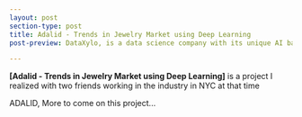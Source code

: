 ```yaml
---
layout: post
section-type: post
title: Adalid - Trends in Jewelry Market using Deep Learning
post-preview: DataXylo, is a data science company with its unique AI backed data prep platform, to tame the big data and clean, prepare, unify and expand multiple silo database relevant for analytics across customer data driven Enterprise. While working with business users and Analyst, Dataxylo helps in solving real business problem through bottom-up Analytics basis and let the data scientist focus on more insights than data preparation.

---
```

**[Adalid - Trends in Jewelry Market using Deep Learning]** is a project I realized with two friends working in the industry in NYC at that time

ADALID, 
More to come on this project...